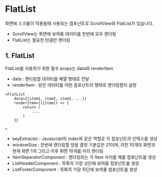 # FlatList

화면에 스크롤이 적용될때 사용되는 컴포넌트로 ScrollView와 FlatList가 있습니다.

- ScrollView는 화면에 보여줄 데이터를 한번에 모두 랜더링
- FlatList는 필요한 만큼만 랜더링

## 1. FlatList

FlatList를 사용하기 위한 필수 props는 data와 renderItem

- data : 랜더링할 데이터를 배열 형태로 전달
- renderItem : 받은 데이터를 어떤 컴포넌트의 형태로 랜더링할지 설정

```
<FlatList
    data={[item1, item2, item3, ...]}
    renderItem={({item}) => {
        return (
            ....
        )
    }}

>
```

- keyExtractor : Javascript의 index와 같은 역할로 각 컴포넌트의 인덱스를 생성
- windowSize : 한번에 랜더링할 양을 결정
  기본값은 21이며, 이전 10개의 화면과 현재 화면 1개 그리고 이후 화면 10개를 미리 랜더링
- ItemSeparatorComponent : 랜더링되는 각 Item 사이를 매꿀 컴포넌트를 생성
- ListHeaderComponent : 목록의 가장 상단에 보여줄 컴포넌트를 생성
- ListFooterComponent : 목록의 가장 하단에 보여줄 컴포넌트를 생성
